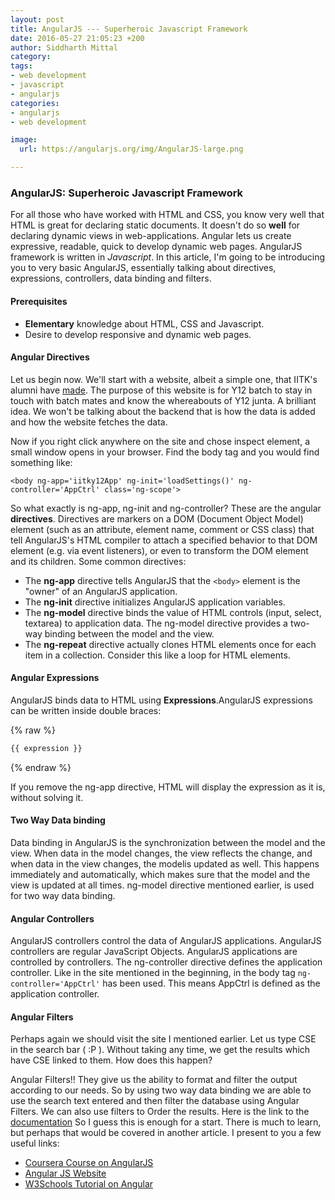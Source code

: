 ```yaml
---
layout: post
title: AngularJS --- Superheroic Javascript Framework
date: 2016-05-27 21:05:23 +200
author: Siddharth Mittal
category:
tags:
- web development
- javascript
- angularjs
categories:
- angularjs
- web development

image:
  url: https://angularjs.org/img/AngularJS-large.png

---
```


### AngularJS: Superheroic Javascript Framework

For all those who have worked with HTML and CSS, you know very well that HTML is great for declaring static documents. It doesn't do so **well** for declaring dynamic views in web-applications. Angular lets us create expressive, readable, quick to develop dynamic web pages. AngularJS framework is written in *Javascript*. In this article, I'm going to be introducing you to very basic AngularJS, essentially talking about directives, expressions, controllers, data binding and filters.

#### Prerequisites
* **Elementary** knowledge about HTML, CSS and Javascript.
* Desire to develop responsive and dynamic web pages.

#### Angular Directives
Let us begin now. We'll start with a website, albeit a simple one, that IITK's alumni have [made]( http://sid17.github.io/iitky12/#/). The purpose of this website is for Y12 batch to stay in touch with batch mates and know the whereabouts of Y12 junta. A brilliant idea. We won't be talking about the backend that is how the data is added and how the website fetches the data. 

Now if you right click anywhere on the site and chose inspect element, a small window opens in your browser. Find the body tag and you would find something like:

```
<body ng-app='iitky12App' ng-init='loadSettings()' ng-controller='AppCtrl' class='ng-scope'>
```

So what exactly is ng-app, ng-init and ng-controller?
These are the angular **directives**. Directives are markers on a DOM (Document Object Model) element (such as an attribute, element name, comment or CSS class) that tell AngularJS's HTML compiler to attach a specified behavior to that DOM element (e.g. via event listeners), or even to transform the DOM element and its children.
Some common directives:
* The **ng-app** directive tells AngularJS that the `<body>` element is the "owner" of an AngularJS application.
* The **ng-init** directive initializes AngularJS application variables.
* The **ng-model** directive binds the value of HTML controls (input, select, textarea) to application data. The ng-model directive provides a two-way binding between the model and the view.
* The **ng-repeat** directive actually clones HTML elements once for each item in a collection. Consider this like a loop for HTML elements.

#### Angular Expressions

AngularJS binds data to HTML using **Expressions**.AngularJS expressions can be written inside double braces: 

{% raw %}
``` html
{{ expression }}
```
{% endraw %}

If you remove the ng-app directive, HTML will display the expression as it is, without solving it.

#### Two Way Data binding

Data binding in AngularJS is the synchronization between the model and the view. When data in the model changes, the view reflects the change, and when data in the view changes, the modelis updated as well. This happens immediately and automatically, which makes sure that the model and the view is updated at all times. ng-model directive mentioned earlier, is used for two way data binding.

#### Angular Controllers

AngularJS controllers control the data of AngularJS applications. AngularJS controllers are regular JavaScript Objects. AngularJS applications are controlled by controllers. The ng-controller directive defines the application controller. Like in the site mentioned in the beginning, in the body tag `ng-controller='AppCtrl'` has been used. This means AppCtrl is defined as the application controller.

#### Angular Filters

Perhaps again we should visit the site I mentioned earlier. Let us type CSE in the search bar ( :P ). Without taking any time, we get the results which have CSE linked to them. How does this happen?

Angular Filters!! They give us the ability to format and filter the output according to our needs. So by using two way data binding we are able to use the search text entered and then filter the database using Angular Filters. We can also use filters to Order the results. Here is the link to the [documentation](https://docs.angularjs.org/guide/filter)
So I guess this is enough for a start. There is much to learn, but perhaps that would be covered in another article. I present to you a few useful links:

* [Coursera Course on AngularJS](https://www.coursera.org/learn/angular-js/home/welcome)
* [Angular JS Website](https://angularjs.org/)
* [W3Schools Tutorial on Angular](http://www.w3schools.com/angular/)
